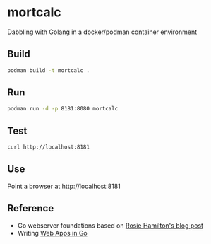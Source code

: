 # mortcalc

Dabbling with Golang in a docker/podman container environment

## Build

```bash
podman build -t mortcalc .
```

## Run

```bash
podman run -d -p 8181:8080 mortcalc
```

## Test

```bash
curl http://localhost:8181
```

## Use

Point a browser at http://localhost:8181

## Reference

* Go webserver foundations based on [Rosie Hamilton's blog post](https://blog.scottlogic.com/2017/02/28/building-a-web-app-with-go.html)
* Writing [Web Apps in Go](https://go.dev/doc/articles/wiki/)
